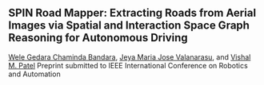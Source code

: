 ## SPIN Road Mapper: Extracting Roads from Aerial Images via Spatial and Interaction Space Graph Reasoning for Autonomous Driving
[Wele Gedara Chaminda Bandara](https://www.linkedin.com/in/chamindabandara/), [Jeya Maria Jose Valanarasu](https://jeya-maria-jose.github.io/research/), and [Vishal M. Patel](https://engineering.jhu.edu/vpatel36/sciencex_teams/vishalpatel/)
Preprint submitted to IEEE International Conference on Robotics and Automation

